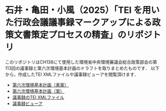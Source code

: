 # 石井・亀田・小風（2025）「TEI を用いた行政会議議事録マークアップによる政策文書策定プロセスの精査」のリポジトリ

このリポジトリはCH138にて使用した環境省中央環境審議会総合政策部会の第113回の議事録と第六次環境基本計画のドラフトを取りまとめたものです．
以下から，作成したTEI XMLファイルや議事録ビューアを閲覧頂けます．

- [第六次環境基本計画（素案）](./env6plan_initial_draft.html)
- [第六次環境基本計画（案）](./env6plan_draft.html)
- [議事録のTEI XMLファイル](./ENV_113.xml)
- [議事録ビューア](./itviewer.html)